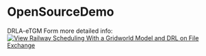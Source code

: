 # OpenSourceDemo
 DRLA-eTGM
Form more detailed info:
[![View Railway Scheduling With a Gridworld Model and DRL on File Exchange](https://www.mathworks.com/matlabcentral/images/matlab-file-exchange.svg)](https://www.mathworks.com/matlabcentral/fileexchange/126710-railway-scheduling-with-a-gridworld-model-and-drl)
